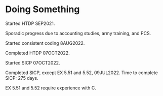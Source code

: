 # Doing Something

Started HTDP SEP2021.

Sporadic progress due to accounting studies, army training, and PCS.

Started consistent coding 8AUG2022.

Completed HTDP 07OCT2022.

Started SICP 07OCT2022.

Completed SICP, except EX 5.51 and 5.52, 09JUL2022. 
Time to complete SICP: 275 days.

EX 5.51 and 5.52 require experience with C.
